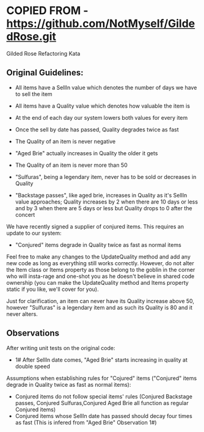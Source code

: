 # COPIED FROM - https://github.com/NotMyself/GildedRose.git
Gilded Rose Refactoring Kata

## Original Guidelines:

- All items have a SellIn value which denotes the number of days we have 
to sell the item
- All items have a Quality value which denotes how valuable the item is
- At the end of each day our system lowers both values for every item

- Once the sell by date has passed, Quality degrades twice as fast
- The Quality of an item is never negative
- "Aged Brie" actually increases in Quality the older it gets
- The Quality of an item is never more than 50
- "Sulfuras", being a legendary item, never has to be sold or decreases 
in Quality
- "Backstage passes", like aged brie, increases in Quality as it's SellIn 
value approaches; Quality increases by 2 when there are 10 days or less 
and by 3 when there are 5 days or less but Quality drops to 0 after the 
concert

We have recently signed a supplier of conjured items. This requires an 
update to our system:

- "Conjured" items degrade in Quality twice as fast as normal items

Feel free to make any changes to the UpdateQuality method and add any 
new code as long as everything still works correctly. However, do not 
alter the Item class or Items property as those belong to the goblin 
in the corner who will insta-rage and one-shot you as he doesn't 
believe in shared code ownership (you can make the UpdateQuality 
method and Items property static if you like, we'll cover for you).

Just for clarification, an item can never have its Quality increase 
above 50, however "Sulfuras" is a legendary item and as such its 
Quality is 80 and it never alters.


## Observations
After writing unit tests on the original code:
+ 1# After SellIn date comes, "Aged Brie" starts increasing in quality at double speed

Assumptions when establishing rules for "Cojured" items ("Conjured" items degrade in Quality twice as fast as normal items):
+ Conjured items do not follow special items' rules (Conjured Backstage passes, Conjured Sulfuras,Conjured Aged Brie all function as regular Conjured items)
+ Conjured items whose SellIn date has passed should decay four times as fast (This is infered from "Aged Brie" Observation 1#)

